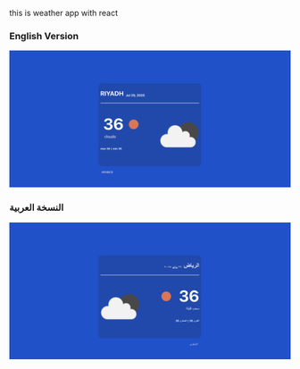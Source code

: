 this is weather app with react 
### English Version

![Weather English](./asset/weather_with_english.png)

### النسخة العربية

![Weather Arabic](./asset/weather_with_arabic.png)
